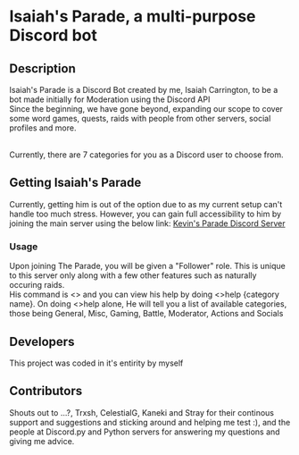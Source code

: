 # Isaiah's Parade, a multi-purpose Discord bot

## Description
Isaiah's Parade is a Discord Bot created by me, Isaiah Carrington, to be a bot made initially for Moderation using the Discord API<br> Since the beginning, we have gone beyond, expanding our scope to cover some word games, quests, raids with people from other servers, social profiles and more.

<br>
Currently, there are 7 categories for you as a Discord user to choose from.

## Getting Isaiah's Parade
Currently, getting him is out of the option due to as my current setup can't handle too much stress. However, you can gain full accessibility to him by joining the main server using the below link:
[Kevin's Parade Discord Server](https://discord.gg/5szJdKY "The official Discord Server for Isaiah's Parade")

### Usage
Upon joining The Parade, you will be given a "Follower" role. This is unique to this server only along with a few other features such as naturally occuring raids.
<br>
His command is <> and you can view his help by doing <>help {category name}. On doing <>help alone, He will tell you a list of available categories, those being General, Misc, Gaming, Battle, Moderator, Actions and Socials

## Developers
This project was coded in it's entirity by myself

## Contributors
Shouts out to ...?, Trxsh, CelestialG, Kaneki and Stray for their continous support and suggestions and sticking around and helping me test :), and the people at Discord.py and Python servers for answering my questions and giving me advice.

